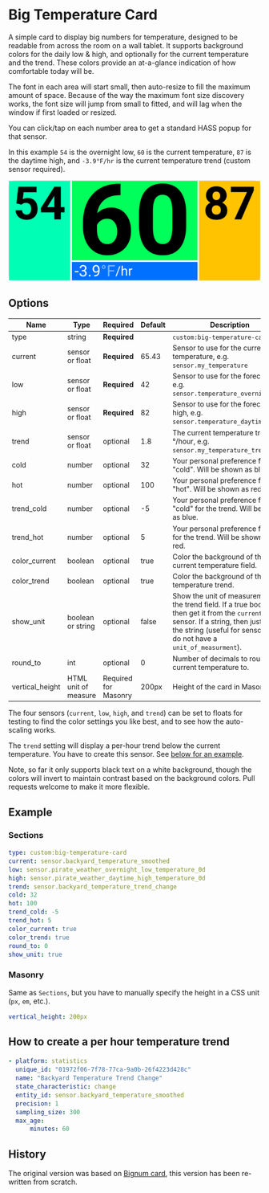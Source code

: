 # Big Temperature Card

A simple card to display big numbers for temperature, designed to be readable from across the room on a wall tablet. It
supports background colors for the daily low & high, and optionally for the current temperature and the trend. These
colors provide an at-a-glance indication of how comfortable today will be.

The font in each area will start small, then auto-resize to fill the maximum amount of space. Because of the way the
maximum font size discovery works, the font size will jump from small to fitted, and will lag when the window if first
loaded or resized.

You can click/tap on each number area to get a standard HASS popup for that sensor.

In this example `54` is the overnight low, `60` is the current temperature, `87` is the daytime high, and `-3.9°F/hr` is
the current temperature trend (custom sensor required).

![Example](https://raw.githubusercontent.com/OmenWild/big-temperature-card/refs/heads/master/example.png)

## Options

| Name            | Type                 | Required                 | Default | Description                                                                                                                                                                                                     |
| --------------- | -------------------- | ------------------------ | ------- | --------------------------------------------------------------------------------------------------------------------------------------------------------------------------------------------------------------- |
| type            | string               | **Required**             |         | `custom:big-temperature-card`                                                                                                                                                                                   |
| current         | sensor or float      | **Required**             | 65.43   | Sensor to use for the current temperature, e.g. `sensor.my_temperature`                                                                                                                                         |
| low             | sensor or float      | **Required**             | 42      | Sensor to use for the forecast low, e.g. `sensor.temperature_overnight_low`                                                                                                                                     |
| high            | sensor or float      | **Required**             | 82      | Sensor to use for the forecast high, e.g. `sensor.temperature_daytime_high`                                                                                                                                     |
| trend           | sensor or float      | optional                 | 1.8     | The current temperature trend in °/hour, e.g. `sensor.my_temperature_trend`                                                                                                                                     |
| cold            | number               | optional                 | 32      | Your personal preference for "cold". Will be shown as blue.                                                                                                                                                     |
| hot             | number               | optional                 | 100     | Your personal preference for "hot". Will be shown as red.                                                                                                                                                       |
| trend_cold      | number               | optional                 | -5      | Your personal preference for "cold" for the trend. Will be shown as blue.                                                                                                                                       |
| trend_hot       | number               | optional                 | 5       | Your personal preference for "hot" for the trend. Will be shown as red.                                                                                                                                         |
| color_current   | boolean              | optional                 | true    | Color the background of the current temperature field.                                                                                                                                                          |
| color_trend     | boolean              | optional                 | true    | Color the background of the temperature trend.                                                                                                                                                                  |
| show_unit       | boolean or string    | optional                 | false   | Show the unit of measurement in the trend field. If a true boolean, then get it from the `current` sensor. If a string, then just show the string (useful for sensors that do not have a `unit_of_measurment`). |
| round_to        | int                  | optional                 | 0       | Number of decimals to round the current temperature to.                                                                                                                                                         |
| vertical_height | HTML unit of measure | Required<br/>for Masonry | 200px   | Height of the card in Masonry.                                                                                                                                                                                  |

The four sensors (`current`, `low`, `high`, and `trend`) can be set to floats for testing to find the color settings you
like best, and to see how the auto-scaling works.

The `trend` setting will display a per-hour trend below the current temperature. You have to create this sensor. See
[below for an example](#how-to-create-a-per-hour-temperature-trend).

Note, so far it only supports black text on a white background, though the colors will invert to maintain contrast based
on the background colors. Pull requests welcome to make it more flexible.

## Example

### Sections

```yaml
type: custom:big-temperature-card
current: sensor.backyard_temperature_smoothed
low: sensor.pirate_weather_overnight_low_temperature_0d
high: sensor.pirate_weather_daytime_high_temperature_0d
trend: sensor.backyard_temperature_trend_change
cold: 32
hot: 100
trend_cold: -5
trend_hot: 5
color_current: true
color_trend: true
round_to: 0
show_unit: true
```

### Masonry

Same as `Sections`, but you have to manually specify the height in a CSS unit (`px`, `em`, etc.).

```yaml
vertical_height: 200px
```

## How to create a per hour temperature trend

```yaml
- platform: statistics
  unique_id: "01972f06-7f78-77ca-9a0b-26f4223d428c"
  name: "Backyard Temperature Trend Change"
  state_characteristic: change
  entity_id: sensor.backyard_temperature_smoothed
  precision: 1
  sampling_size: 300
  max_age:
      minutes: 60
```

## History

The original version was based on [Bignum card](https://github.com/custom-cards/bignumber-card/), this version has been
re-written from scratch.
